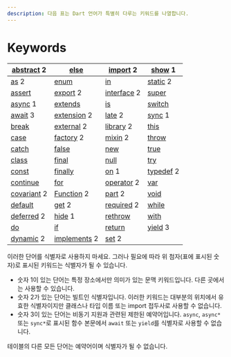 ```yaml
---
description: 다음 표는 Dart 언어가 특별히 다루는 키워드를 나열합니다.
---
```


# Keywords

| [abstract](https://dart.dev/guides/language/language-tour#abstract-classes) 2         | [else](https://dart.dev/guides/language/language-tour#if-and-else)                        | [import](https://dart.dev/guides/language/language-tour#using-libraries) 2                       | [show](https://dart.dev/guides/language/language-tour#importing-only-part-of-a-library) 1 |
| ------------------------------------------------------------------------------------- | ----------------------------------------------------------------------------------------- | ------------------------------------------------------------------------------------------------ | ----------------------------------------------------------------------------------------- |
| [as](https://dart.dev/guides/language/language-tour#type-test-operators) 2            | [enum](https://dart.dev/guides/language/language-tour#enumerated-types)                   | [in](https://dart.dev/guides/language/language-tour#for-loops)                                   | [static](https://dart.dev/guides/language/language-tour#class-variables-and-methods) 2    |
| [assert](https://dart.dev/guides/language/language-tour#assert)                       | [export](https://dart.dev/guides/libraries/create-library-packages) 2                     | [interface](https://dart.dev/guides/language/language-tour#implicit-interfaces) 2                | [super](https://dart.dev/guides/language/language-tour#extending-a-class)                 |
| [async](https://dart.dev/guides/language/language-tour#asynchrony-support) 1          | [extends](https://dart.dev/guides/language/language-tour#extending-a-class)               | [is](https://dart.dev/guides/language/language-tour#type-test-operators)                         | [switch](https://dart.dev/guides/language/language-tour#switch-and-case)                  |
| [await](https://dart.dev/guides/language/language-tour#asynchrony-support) 3          | [extension](https://dart.dev/guides/language/language-tour#extension-methods) 2           | [late](https://dart.dev/guides/language/language-tour#late-variables) 2                          | [sync](https://dart.dev/guides/language/language-tour#generators) 1                       |
| [break](https://dart.dev/guides/language/language-tour#break-and-continue)            | [external](https://spec.dart.dev/DartLangSpecDraft.pdf#External%20Functions) 2            | [library](https://dart.dev/guides/language/language-tour#libraries-and-visibility) 2             | [this](https://dart.dev/guides/language/language-tour#constructors)                       |
| [case](https://dart.dev/guides/language/language-tour#switch-and-case)                | [factory](https://dart.dev/guides/language/language-tour#factory-constructors) 2          | [mixin](https://dart.dev/guides/language/language-tour#adding-features-to-a-class-mixins) 2      | [throw](https://dart.dev/guides/language/language-tour#throw)                             |
| [catch](https://dart.dev/guides/language/language-tour#catch)                         | [false](https://dart.dev/guides/language/language-tour#booleans)                          | [new](https://dart.dev/guides/language/language-tour#using-constructors)                         | [true](https://dart.dev/guides/language/language-tour#booleans)                           |
| [class](https://dart.dev/guides/language/language-tour#instance-variables)            | [final](https://dart.dev/guides/language/language-tour#final-and-const)                   | [null](https://dart.dev/guides/language/language-tour#default-value)                             | [try](https://dart.dev/guides/language/language-tour#catch)                               |
| [const](https://dart.dev/guides/language/language-tour#final-and-const)               | [finally](https://dart.dev/guides/language/language-tour#finally)                         | [on](https://dart.dev/guides/language/language-tour#catch) 1                                     | [typedef](https://dart.dev/guides/language/language-tour#typedefs) 2                      |
| [continue](https://dart.dev/guides/language/language-tour#break-and-continue)         | [for](https://dart.dev/guides/language/language-tour#for-loops)                           | [operator](https://dart.dev/guides/language/language-tour#\_operators) 2                         | [var](https://dart.dev/guides/language/language-tour#variables)                           |
| [covariant](https://dart.dev/guides/language/sound-problems#the-covariant-keyword) 2  | [Function](https://dart.dev/guides/language/language-tour#functions) 2                    | [part](https://dart.dev/guides/libraries/create-library-packages#organizing-a-library-package) 2 | [void](https://dart.dev/guides/language/language-tour#built-in-types)                     |
| [default](https://dart.dev/guides/language/language-tour#switch-and-case)             | [get](https://dart.dev/guides/language/language-tour#getters-and-setters) 2               | [required](https://dart.dev/guides/language/language-tour#named-parameters) 2                    | [while](https://dart.dev/guides/language/language-tour#while-and-do-while)                |
| [deferred](https://dart.dev/guides/language/language-tour#lazily-loading-a-library) 2 | [hide](https://dart.dev/guides/language/language-tour#importing-only-part-of-a-library) 1 | [rethrow](https://dart.dev/guides/language/language-tour#catch)                                  | [with](https://dart.dev/guides/language/language-tour#adding-features-to-a-class-mixins)  |
| [do](https://dart.dev/guides/language/language-tour#while-and-do-while)               | [if](https://dart.dev/guides/language/language-tour#if-and-else)                          | [return](https://dart.dev/guides/language/language-tour#functions)                               | [yield](https://dart.dev/guides/language/language-tour#generators) 3                      |
| [dynamic](https://dart.dev/guides/language/language-tour#important-concepts) 2        | [implements](https://dart.dev/guides/language/language-tour#implicit-interfaces) 2        | [set](https://dart.dev/guides/language/language-tour#getters-and-setters) 2                      |                                                                                           |

이러한 단어를 식별자로 사용하지 마세요. 그러나 필요에 따라 위 첨자(표에 표시된 숫자)로 표시된 키워드는 식별자가 될 수 있습니다.

* 숫자 1이 있는 단어는 특정 장소에서만 의미가 있는 문맥 키워드입니다. 다른 곳에서는 사용할 수 있습니다.
* 숫자 2가 있는 단어는 빌트인 식별자입니다. 이러한 키워드는 대부분의 위치에서 유효한 식별자이지만 클래스나 타입 이름 또는 import 접두사로 사용할 수 없습니다.
* 숫자 3이 있는 단어는 비동기 지원과 관련된 제한된 예약어입니다. `async`, `async*` 또는 `sync*`로 표시된 함수 본문에서 `await` 또는 `yield`를 식별자로 사용할 수 없습니다.

테이블의 다른 모든 단어는 예약어이며 식별자가 될 수 없습니다.
